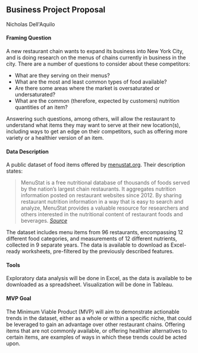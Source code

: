 ## Business Project Proposal
Nicholas Dell'Aquilo

#### Framing Question

A new restaurant chain wants to expand its business into New York City, and is doing research on the menus of chains currently in business in the city. There are a number of questions to consider about these competitors:

* What are they serving on their menus?
* What are the most and least common types of food available?
* Are there some areas where the market is oversaturated or undersaturated?
* What are the common (therefore, expected by customers) nutrition quantities of an item?

Answering such questions, among others, will allow the restaurant to understand what items they may want to serve at their new location(s), including ways to get an edge on their competitors, such as offering more variety or a healthier version of an item.

#### Data Description

A public dataset of food items offered by [menustat.org](http://menustat.org/#/home). Their description states:

> MenuStat is a free nutritional database of thousands of foods served by the nation’s largest chain restaurants. It aggregates nutrition information posted on restaurant websites since 2012. By sharing restaurant nutrition information in a way that is easy to search and analyze, MenuStat provides a valuable resource for researchers and others interested in the nutritional content of restaurant foods and beverages. *[Source](http://menustat.org/#/about)*

The dataset includes menu items from 96 restaurants, encompassing 12 different food categories, and measurements of 12 different nutrients, collected in 9 separate years. The data is available to download as Excel-ready worksheets, pre-filtered by the previously described features. 

#### Tools

Exploratory data analysis will be done in Excel, as the data is available to be downloaded as a spreadsheet. Visualization will be done in Tableau.

#### MVP Goal

The Minimum Viable Product (MVP) will aim to demonstrate actionable trends in the dataset, either as a whole or within a specific niche, that could be leveraged to gain an advantage over other restaurant chains. Offering items that are not commonly available, or offering healthier alternatives to certain items, are examples of ways in which these trends could be acted upon.
